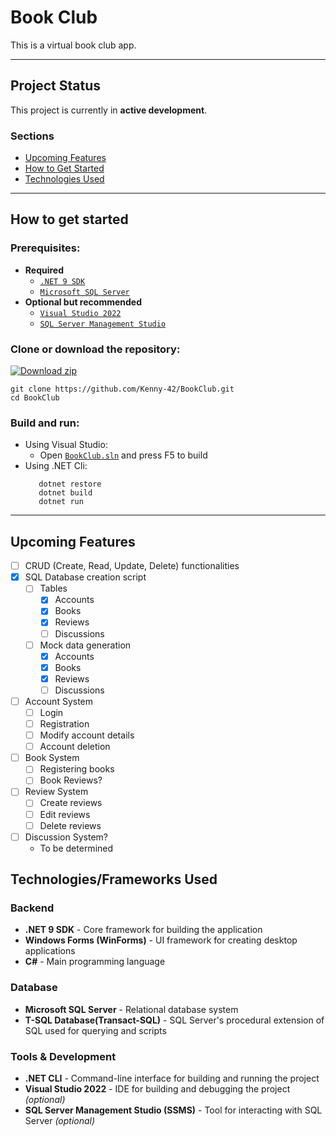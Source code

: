 # Book Club
This is a virtual book club app.

---

## Project Status
This project is currently in **active development**.

 ### Sections
  - [Upcoming Features](#upcoming-features)
  - [How to Get Started](#how-to-get-started)
  - [Technologies Used](#technologiesframeworks-used)

---

## How to get started
### Prerequisites:
   - **Required**
      - [`.NET 9 SDK`](https://dotnet.microsoft.com/en-us/download/dotnet/9.0) 
      - [`Microsoft SQL Server`](https://www.microsoft.com/en-us/sql-server/sql-server-downloads)
   - **Optional but recommended**
      - [`Visual Studio 2022`](https://visualstudio.microsoft.com/)
      - [`SQL Server Management Studio`](https://learn.microsoft.com/en-us/ssms/install/install)
### Clone or download the repository:
[![Download zip](https://custom-icon-badges.demolab.com/badge/-Download-blue?style=for-the-badge&logo=download&logoColor=white "Download zip")](https://github.com/Kenny-42/BookClubProject/archive/refs/heads/master.zip)
```
git clone https://github.com/Kenny-42/BookClub.git
cd BookClub
```

### Build and run:
 - Using Visual Studio:
    - Open [`BookClub.sln`](../master/BookClub.sln) and press F5 to build
 - Using .NET Cli:
   ```
      dotnet restore
      dotnet build
      dotnet run
   ```
---

## Upcoming Features
- [ ] CRUD (Create, Read, Update, Delete) functionalities
- [x] SQL Database creation script
   - [ ] Tables
      - [x] Accounts
      - [x] Books
      - [x] Reviews
      - [ ] Discussions
   - [ ] Mock data generation
      - [x] Accounts
      - [x] Books
      - [x] Reviews
      - [ ] Discussions
- [ ] Account System
   - [ ] Login
   - [ ] Registration
   - [ ] Modify account details
   - [ ] Account deletion
- [ ] Book System
   - [ ] Registering books
   - [ ] Book Reviews?
- [ ] Review System
   - [ ] Create reviews
   - [ ] Edit reviews
   - [ ] Delete reviews
- [ ] Discussion System?
   - To be determined

## Technologies/Frameworks Used
### Backend
- **.NET 9 SDK** - Core framework for building the application
- **Windows Forms (WinForms)** - UI framework for creating desktop applications
- **C#** - Main programming language
### Database
- **Microsoft SQL Server** - Relational database system
- **T-SQL Database(Transact-SQL)** - SQL Server's procedural extension of SQL used for querying and scripts
### Tools & Development
 - **.NET CLI** - Command-line interface for building and running the project
 - **Visual Studio 2022** - IDE for building and debugging the project *(optional)*
 - **SQL Server Management Studio (SSMS)** - Tool for interacting with SQL Server *(optional)*
